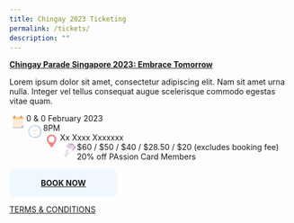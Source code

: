 ```yaml
---
title: Chingay 2023 Ticketing
permalink: /tickets/
description: ""
---
```

<u><b>Chingay Parade Singapore 2023: Embrace Tomorrow</b></u>

<p>Lorem ipsum dolor sit amet, consectetur adipiscing elit. Nam sit amet urna nulla. Integer vel tellus consequat augue scelerisque commodo egestas vitae quam. </p>

<p>
<img src="/images/Date.png" style="float:left; width:30px;height:30px"/> 0 & 0 February 2023<br>
<img src="/images/Time.png" style="float:left; width:30px;height:30px"/>
8PM<br>
<img src="/images/Venue.png" style="float:left; width:30px;height:30px"/>
Xx Xxxx Xxxxxxx<br>
<img src="/images/Tickets.png" style="float:left; width:30px;height:30px"/> $60 / $50 / $40 / $28.50 / $20 (excludes booking fee) <br>
20% off PAssion Card Members </p>
	
<div style="padding:1rem; background-color:hsla(208, 100%, 97%, 1); border-radius: 10px; text-align:center; max-width:10rem;"><a href="https://www.sistic.com.sg/" target="_blank"><b>BOOK NOW</b></a></span></div>

	
	
[TERMS & CONDITIONS](/files/xxx.pdf)